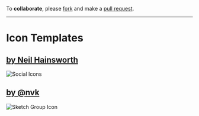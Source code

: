 To **collaborate**, please [fork](https://github.com/sketch-templates/sketch-icons/fork_select) and make a [pull request](https://github.com/sketch-templates/sketch-icons/pull/new/master).

---

# Icon Templates #

## [by Neil Hainsworth](https://github.com/neilorangepeel)
![Social Icons](https://raw.github.com/nvk/sketch-icons/master/Free-Social-Icons/social-icons.sketch/QuickLook/Thumbnail.png)


## [by @nvk](http://github.com/nvk)
![Sketch Group Icon](https://raw.github.com/nvk/sketch-icons/master/sketch-group-icon.sketch/QuickLook/Thumbnail.png)
